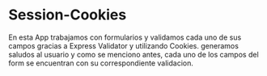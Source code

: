 # Session-Cookies
En esta App trabajamos con formularios y validamos cada uno de sus campos 
gracias a Express Validator y utilizando Cookies.
generamos saludos al usuario y como se menciono antes, cada uno de los campos
del form se encuentran con su correspondiente validacion.
